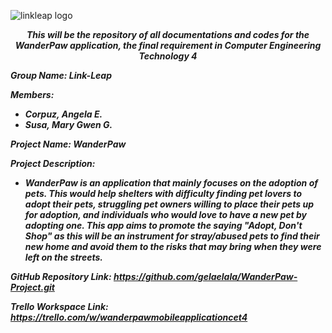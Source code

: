 ![linkleap logo](https://user-images.githubusercontent.com/92629668/236639699-b6549170-afb9-4e49-a5af-44331f336e04.png)

<p align = "center"><b><i> This will be the repository of all documentations and codes for the WanderPaw application, the final requirement in Computer Engineering Technology 4</p>

<b> Group Name: Link-Leap

**Members:**
 - Corpuz, Angela E.
 - Susa, Mary Gwen G.

**Project Name:** WanderPaw

**Project Description:**
 - WanderPaw is an application that mainly focuses on the adoption of pets. This would help shelters with difficulty finding pet lovers to adopt their pets, struggling pet owners willing to place their pets up for adoption, and individuals who would love to have a new pet by adopting one. This app aims to promote the saying "Adopt, Don't Shop" as this will be an instrument for stray/abused pets to find their new home and avoid them to the risks that may bring when they were left on the streets.

**GitHub Repository Link:**
https://github.com/gelaelala/WanderPaw-Project.git 

**Trello Workspace Link:**
https://trello.com/w/wanderpawmobileapplicationcet4

